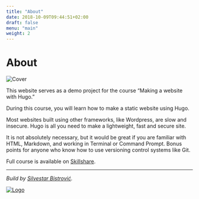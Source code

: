 ```yaml
---
title: "About"
date: 2018-10-09T09:44:51+02:00
draft: false
menu: "main"
weight: 2
---
```


# About

![Cover](/img/making-a-website-with-hugo-cover.jpg)

This website serves as a demo project for the course “Making a website with Hugo.”

During this course, you will learn how to make a static website using Hugo.

Most websites built using other frameworks, like Wordpress, are slow and insecure. Hugo is all you need to make a lightweight, fast and secure site.

It is not absolutely necessary, but it would be great if you are familiar with HTML, Markdown, and working in Terminal or Command Prompt. Bonus points for anyone who know how to use versioning control systems like Git.

Full course is available on [Skillshare](https://www.skillshare.com/site/join?teacherRef=142704&via=teacher-referral&utm_campaign=teacher-referral&utm_source=ShortUrl&utm_medium=teacher-referral&t=Making-a-website-with-Hugo&sku=1694766489).

---

_Build by [Silvestar Bistrović](https://www.silvestarbistrovic.from.hr)._

[![Logo](/img/logo.png)](https://www.silvestarbistrovic.from.hr)
